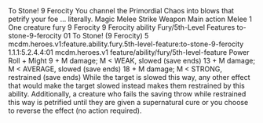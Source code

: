 <ability>
  <name>To Stone!</name>
  <cost>9 Ferocity</cost>
  <flavor>You channel the Primordial Chaos into blows that petrify your foe … literally.</flavor>
  <keywords>
    <keyword>Magic</keyword>
    <keyword>Melee</keyword>
    <keyword>Strike</keyword>
    <keyword>Weapon</keyword>
  </keywords>
  <type>Main action</type>
  <distance>Melee 1</distance>
  <target>One creature</target>
  <metadata>
    <class>fury</class>
    <cost>9 Ferocity</cost>
    <cost_amount>9</cost_amount>
    <cost_resource>Ferocity</cost_resource>
    <feature_type>ability</feature_type>
    <file_dpath>Fury/5th-Level Features</file_dpath>
    <item_id>to-stone-9-ferocity</item_id>
    <item_index>01</item_index>
    <item_name>To Stone! (9 Ferocity)</item_name>
    <level>5</level>
    <scc>mcdm.heroes.v1:feature.ability.fury.5th-level-feature:to-stone-9-ferocity</scc>
    <scdc>1.1.1:5.2.4.4:01</scdc>
    <source>mcdm.heroes.v1</source>
    <type>feature/ability/fury/5th-level-feature</type>
  </metadata>
  <effects>
    <effect type="roll">
      <roll>Power Roll + Might</roll>
      <t1>9 + M damage; M &lt; WEAK, slowed (save ends)</t1>
      <t2>13 + M damage; M &lt; AVERAGE, slowed (save ends)</t2>
      <t3>18 + M damage; M &lt; STRONG, restrained (save ends)</t3>
    </effect>
    <effect type="mundane">While the target is slowed this way, any other effect that would make the target slowed instead makes them restrained by this ability. Additionally, a creature who fails the saving throw while restrained this way is petrified until they are given a supernatural cure or you choose to reverse the effect (no action required).</effect>
  </effects>
</ability>
